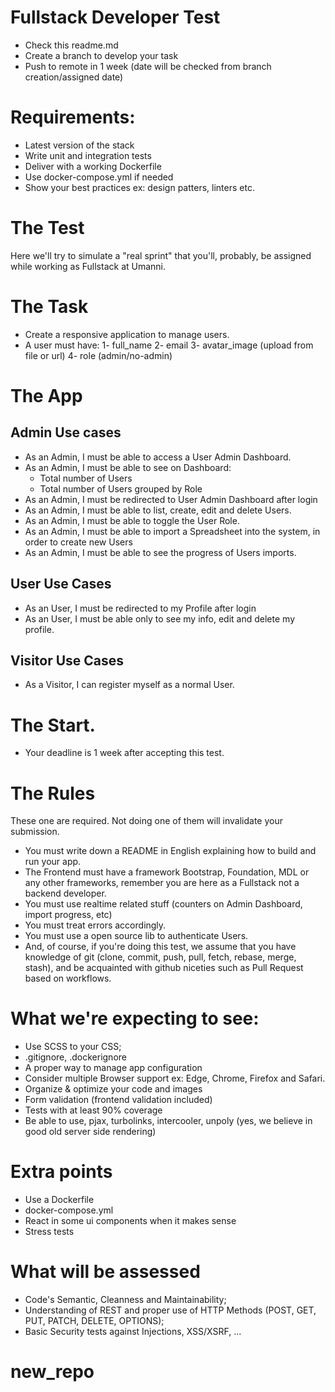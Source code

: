 # Fullstack Developer Test

- Check this readme.md
- Create a branch to develop your task
- Push to remote in 1 week (date will be checked from branch creation/assigned date)

# Requirements:
- Latest version of the stack
- Write unit and integration tests 
- Deliver with a working Dockerfile
- Use docker-compose.yml if needed
- Show your best practices ex: design patters, linters etc.

# The Test
Here we'll try to simulate a "real sprint" that you'll, probably, be assigned while working as Fullstack at Umanni.
# The Task
- Create a responsive application to manage users.
- A user must have:
1- full_name
2- email
3- avatar_image (upload from file or url)
4- role (admin/no-admin)
# The App
## Admin Use cases
- As an Admin, I must be able to access a User Admin Dashboard.
- As an Admin, I must be able to see on Dashboard:
  - Total number of Users
  - Total number of Users grouped by Role
- As an Admin, I must be redirected to User Admin Dashboard after login
- As an Admin, I must be able to list, create, edit and delete Users.
- As an Admin, I must be able to toggle the User Role.
- As an Admin, I must be able to import a Spreadsheet into the system, in order to create new Users
- As an Admin, I must be able to see the progress of Users imports.
## User Use Cases
- As an User, I must be redirected to my Profile after login
- As an User, I must be able only to see my info, edit and delete my profile.
## Visitor Use Cases
- As a Visitor, I can register myself as a normal User.

# The Start.
- Your deadline is 1 week after accepting this test. 
# The Rules
These one are required. Not doing one of them will invalidate your submission.
- You must write down a README in English explaining how to build and run your app.
- The Frontend must  have a framework Bootstrap, Foundation, MDL or any other frameworks, remember you are here as a Fullstack not a backend developer.
- You must use realtime related stuff (counters on Admin Dashboard, import progress, etc)
- You must treat errors accordingly.
- You must use a open source lib to authenticate Users.
- And, of course, if you're doing this test, we assume that you have knowledge of git (clone, commit, push, pull, fetch, rebase, merge, stash), and be acquainted with github niceties such as Pull Request based on workflows.
# What we're expecting to see:
- Use SCSS to your CSS;
- .gitignore, .dockerignore
- A proper way to manage app configuration 
- Consider multiple Browser support ex: Edge, Chrome, Firefox and Safari.
- Organize & optimize your code and images
- Form validation (frontend validation included)
- Tests with at least 90% coverage
- Be able to use, pjax, turbolinks, intercooler, unpoly (yes, we believe in good old server side rendering)
# Extra points
- Use a Dockerfile
- docker-compose.yml
- React in some ui components when it makes sense
- Stress tests
# What will be assessed
- Code's Semantic, Cleanness and Maintainability;
- Understanding of REST and proper use of HTTP Methods (POST, GET, PUT, PATCH, DELETE, OPTIONS);
- Basic Security tests against Injections, XSS/XSRF, ...
# new_repo
